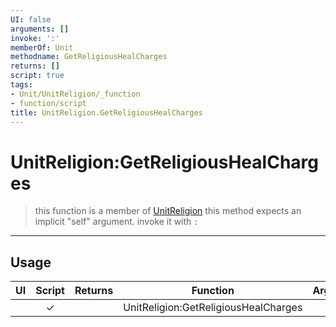 ```yaml
---
UI: false
arguments: []
invoke: ':'
memberOf: Unit
methodname: GetReligiousHealCharges
returns: []
script: true
tags:
- Unit/UnitReligion/_function
- function/script
title: UnitReligion.GetReligiousHealCharges
---
```

# UnitReligion:GetReligiousHealCharges
> this function is a member of [UnitReligion](civ-6/lua/UnitReligion.md)
> this method expects an implicit "self" argument. invoke it with `:`
-----
## Usage
|  UI | Script | Returns | Function | Arguments |
|:---:|:------:|-------:|:--------:|:---------|
| |✓||UnitReligion:GetReligiousHealCharges||
